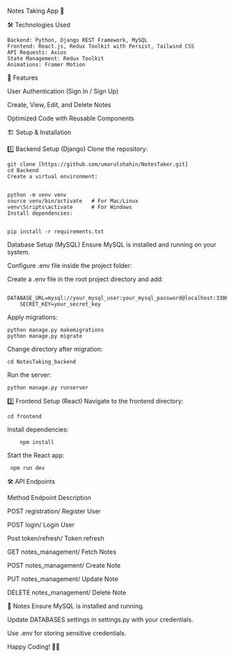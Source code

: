 Notes Taking App 📒

🛠️ Technologies Used

    Backend: Python, Django REST Framework, MySQL
    Frontend: React.js, Redux Toolkit with Persist, Tailwind CSS
    API Requests: Axios
    State Management: Redux Toolkit
    Animations: Framer Motion

🚀 Features

   User Authentication (Sign In / Sign Up)
   
   Create, View, Edit, and Delete Notes
   
   Optimized Code with Reusable Components

🏗️ Setup & Installation

1️⃣ Backend Setup (Django)
   Clone the repository:

   
    git clone [https://github.com/umarulshahin/NotesTaker.git]
    cd Backend
    Create a virtual environment:

   
    python -m venv venv
    source venv/bin/activate   # For Mac/Linux
    venv\Scripts\activate      # For Windows
    Install dependencies:

   
    pip install -r requirements.txt
 
Database Setup (MySQL)
  Ensure MySQL is installed and running on your system.

Configure .env file inside the project folder:

Create a .env file in the root project directory and add:
        
        DATABASE_URL=mysql://your_mysql_user:your_mysql_password@localhost:3306/notes_app
        SECRET_KEY=your_secret_key


Apply migrations:

    python manage.py makemigrations
    python manage.py migrate

Change directory after migration:

    cd NotesTaking_backend
    
Run the server:

    python manage.py runserver

    
2️⃣ Frontend Setup (React)
    Navigate to the frontend directory:

    cd frontend
    
Install dependencies:
        
        npm install
    
Start the React app:

     npm run dev

     
🛠️ API Endpoints

Method	Endpoint	Description

POST	registration/	 Register User

POST	login/	 Login User

Post  token/refresh/  Token refresh 

GET  	notes_management/ 	Fetch Notes

POST	notes_management/ 	Create Note

PUT	  notes_management/ 	Update Note

DELETE	notes_management/ 	Delete Note

📌 Notes
Ensure MySQL is installed and running.

Update DATABASES settings in settings.py with your credentials.

Use .env for storing sensitive credentials.
 

Happy Coding! 🚀🎯
